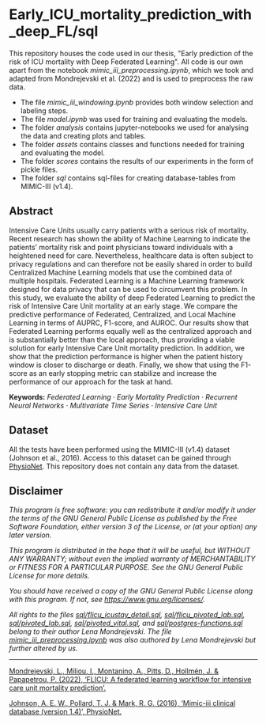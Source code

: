 # Early_ICU_mortality_prediction_with_deep_FL/sql

This repository houses the code used in our thesis, "Early prediction of the risk of ICU mortality with Deep Federated Learning". All code is our own apart from the notebook *mimic_iii_preprocessing.ipynb*, which we took and adapted from Mondrejevski et al. (2022) and is used to preprocess the raw data.

- The file *mimic_iii_windowing.ipynb* provides both window selection and labeling steps.
- The file *model.ipynb* was used for training and evaluating the models.
- The folder *analysis* contains jupyter-notebooks we used for analysing the data and creating plots and tables.
- The folder *assets* contains classes and functions needed for training and evaluating the model.
- The folder *scores* contains the results of our experiments in the form of pickle files.
- The folder *sql* contains sql-files for creating database-tables from MIMIC-III (v1.4).

## Abstract

Intensive Care Units usually carry patients with a serious risk of mortality. Recent research has shown the ability of Machine Learning to indicate the patients’ mortality risk and point physicians toward individuals with a heightened need for care. Nevertheless, healthcare data is often subject to privacy regulations and can therefore not be easily shared in order to build Centralized Machine Learning models that use the combined data of multiple hospitals. Federated Learning is a Machine Learning framework designed for data privacy that can be used to circumvent this problem. In this study, we evaluate the ability of deep Federated Learning to predict the risk of Intensive Care Unit mortality at an early stage. We compare the predictive performance of Federated, Centralized, and Local Machine Learning in terms of AUPRC, F1-score, and AUROC. Our results show that Federated Learning performs equally well as the centralized approach and is substantially better than the local approach, thus providing a viable solution for early Intensive Care Unit mortality prediction. In addition, we show that the prediction performance is higher when the patient history window is closer to discharge or death. Finally, we show that using the F1-score as an early stopping metric can stabilize and increase the performance of our approach for the task at hand.

**Keywords:** *Federated Learning* · *Early Mortality Prediction* · *Recurrent Neural Networks* · *Multivariate Time Series* · *Intensive Care Unit*

## Dataset

All the tests have been performed using the MIMIC-III (v1.4) dataset (Johnson et al., 2016). Access to this dataset can be gained through [PhysioNet](https://physionet.org/content/mimiciii/1.4/). This repository does not contain any data from the dataset.

## Disclaimer

*This program is free software: you can redistribute it and/or modify
it under the terms of the GNU General Public License as published by
the Free Software Foundation, either version 3 of the License, or
(at your option) any later version.*

*This program is distributed in the hope that it will be useful,
but WITHOUT ANY WARRANTY; without even the implied warranty of
MERCHANTABILITY or FITNESS FOR A PARTICULAR PURPOSE.  See the
GNU General Public License for more details.*

*You should have received a copy of the GNU General Public License
along with this program.  If not, see <https://www.gnu.org/licenses/>.*

*All rights to the files *[sql/flicu_icustay_detail.sql](https://github.com/randlbem/Early_ICU_mortality_prediction_with_deep_FL/blob/main/sql/flicu_icustay_detail.sql)*, *[sql/flicu_pivoted_lab.sql](https://github.com/randlbem/Early_ICU_mortality_prediction_with_deep_FL/blob/main/sql/flicu_pivoted_lab.sql)*, *[sql/pivoted_lab.sql](https://github.com/randlbem/Early_ICU_mortality_prediction_with_deep_FL/blob/main/sql/pivoted_lab.sql)*, *[sql/pivoted_vital.sql](https://github.com/randlbem/Early_ICU_mortality_prediction_with_deep_FL/blob/main/sql/flicu_pivoted_vital.sql)*, and *[sql/postgres-functions.sql](https://github.com/randlbem/Early_ICU_mortality_prediction_with_deep_FL/blob/main/sql/postgres-functions.sql)* belong to their author Lena Mondrejevski. The file *[mimic_iii_preprocessing.ipynb](https://github.com/randlbem/Early_ICU_mortality_prediction_with_deep_FL/blob/main/mimic_iii_preprocessing.ipynb)* was also authored by Lena Mondrejevski but further altered by us.*

_____________________________________________________________________________________________
[Mondrejevski, L., Miliou, I., Montanino, A., Pitts, D., Hollmén, J. & Papapetrou, P. (2022),
‘FLICU: A federated learning workflow for intensive care unit mortality prediction’.](https://arxiv.org/abs/2205.15104 "FLICU: A federated learning workflow for intensive care unit mortality prediction")

[Johnson, A. E. W., Pollard, T. J. & Mark, R. G. (2016), ‘Mimic-iii clinical database (version 1.4)’,
PhysioNet.](https://doi.org/10.13026/C2XW26 "Mimic-iii clinical database (version 1.4)")
